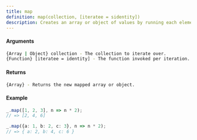 ```yaml
---
title: map
definition: map(collection, [iteratee = sidentity])
description: Creates an array or object of values by running each element in `collection` through `iteratee`.
---
```



#### Arguments


```bash
{Array | Object} collection - The collection to iterate over.
{Function} [iteratee = identity] - The function invoked per iteration.
```


#### Returns


```bash
{Array} - Returns the new mapped array or object.
```

#### Example


```ts
_.map([1, 2, 3], n => n * 2);
// => [2, 4, 6]

_.map({a: 1, b: 2, c: 3}, n => n * 2);
// => { a: 2, b: 4, c: 6 }
```
